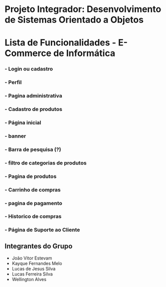 # Projeto Integrador: Desenvolvimento de Sistemas Orientado a Objetos

# Lista de Funcionalidades - E-Commerce de Informática

### - Login ou cadastro
### - Perfil
### - Pagina administrativa
### - Cadastro de produtos
### - Página inicial
### - banner
### - Barra de pesquisa (?)
### - filtro de categorias de produtos
### - Pagina de produtos
### - Carrinho de compras
### - pagina de pagamento
### - Historico de compras
### - Página de Suporte ao Cliente


## Integrantes do Grupo

- João Vitor Estevam
- Kayque Fernandes Melo
- Lucas de Jesus Silva
- Lucas Ferreira Silva
- Wellington Alves
